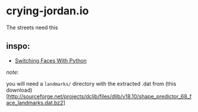 # crying-jordan.io

The streets need this

## inspo:

* [Switching Faces With Python](http://matthewearl.github.io/2015/07/28/switching-eds-with-python/)

_note:_

you will need a `landmarks/` directory with the extracted .dat from (this download)[http://sourceforge.net/projects/dclib/files/dlib/v18.10/shape_predictor_68_face_landmarks.dat.bz2]

